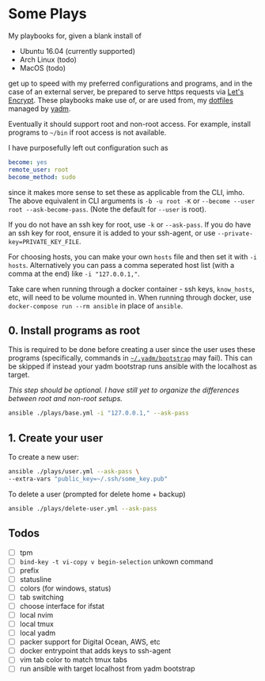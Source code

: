 # Some Plays

My playbooks for, given a blank install of

- Ubuntu 16.04 (currently supported)
- Arch Linux (todo)
- MacOS (todo)

get up to speed with my preferred configurations and programs, and in the case
of an external server, be prepared to serve https requests via [Let's
Encrypt][letsencrpypt]. These playbooks make use of, or are used from, my
[dotfiles][dottos] managed by [yadm][yadm].

Eventually it should support root and non-root access. For example, install
programs to `~/bin` if root access is not available.

I have purposefully left out configuration such as

```yaml
become: yes
remote_user: root
become_method: sudo
```

since it makes more sense to set these as applicable from the CLI, imho.  The
above equivalent in CLI arguments is `-b -u root -K` or `--become --user root
--ask-become-pass`. (Note the default for `--user` is root).

If you do not have an ssh key for root, use `-k` or `--ask-pass`. If you do
have an ssh key for root, ensure it is added to your ssh-agent, or use
`--private-key=PRIVATE_KEY_FILE`.

For choosing hosts, you can make your own `hosts` file and then set it with
`-i hosts`. Alternatively you can pass a comma seperated host list (with a
comma at the end) like `-i "127.0.0.1,"`.

Take care when running through a docker container - ssh keys, `know_hosts`,
etc, will need to be volume mounted in. When running through docker, use
`docker-compose run --rm ansible` in place of `ansible`.

## 0. Install programs as root

This is required to be done before creating a user since the user uses these
programs (specifically, commands in [`~/.yadm/bootstrap`][bootstrap] may fail).
This can be skipped if instead your yadm bootstrap runs ansible with the
localhost as target.

*This step should be optional. I have still yet to organize the differences
between root and non-root setups.*

```bash
ansible ./plays/base.yml -i "127.0.0.1," --ask-pass
```

## 1. Create your user

To create a new user:

```bash
ansible ./plays/user.yml --ask-pass \
--extra-vars "public_key=~/.ssh/some_key.pub"
```

To delete a user (prompted for delete home + backup)

```bash
ansible ./plays/delete-user.yml --ask-pass
```

## Todos

- [ ] tpm
- [ ] `bind-key -t vi-copy v begin-selection` unkown command
- [ ] prefix
- [ ] statusline
- [ ] colors (for windows, status)
- [ ] tab switching
- [ ] choose interface for ifstat
- [ ] local nvim
- [ ] local tmux
- [ ] local yadm
- [ ] packer support for Digital Ocean, AWS, etc
- [ ] docker entrypoint that adds keys to ssh-agent
- [ ] vim tab color to match tmux tabs
- [ ] run ansible with target localhost from yadm bootstrap

[bootstrap]: https://github.com/thejmazz/dottos/blob/master/.yadm/bootstrap
[dottos]: https://github.com/thejmazz/dottos
[letsencrpypt]: https://letsencrypt.org/
[yadm]: https://github.com/TheLocehiliosan/yadm

